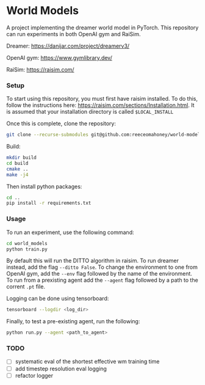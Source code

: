 # World Models

A project implementing the dreamer world model in PyTorch. This repository can run experiments in both OpenAI gym and
RaiSim.

Dreamer: https://danijar.com/project/dreamerv3/

OpenAI gym: https://www.gymlibrary.dev/

RaiSim: https://raisim.com/

### Setup

To start using this repository, you must first have raisim installed. To do this, follow the instructions here:
https://raisim.com/sections/Installation.html. It is assumed that your installation directory is called `$LOCAL_INSTALL`

Once this is complete, clone the repository:

```bash
git clone --recurse-submodules git@github.com:reeceomahoney/world-models
```

Build:

```bash
mkdir build
cd build
cmake ..
make -j4
```

Then install python packages:

```bash
cd ..
pip install -r requirements.txt
```

### Usage

To run an experiment, use the following command:

```bash
cd world_models
python train.py 
```

By default this will run the DITTO algorithm in raisim. To run dreamer instead, add the flag `--ditto False`. To change the environment to one from OpenAI gym, add the `--env` flag followed by the name of the environment. To run from a prexisting agent add the `--agent` flag followed by a path to the corrent `.pt` file.

Logging can be done using tensorboard:

```bash
tensorboard --logdir <log_dir>
```

Finally, to test a pre-existing agent, run the following:

```bash
python run.py --agent <path_to_agent>
```

### TODO

- [ ] systematic eval of the shortest effective wm training time
- [ ] add timestep resolution eval logging
- [ ] refactor logger
